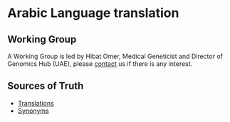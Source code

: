 # Arabic Language translation

## Working Group

A Working Group is led by Hibat Omer, Medical Geneticist and Director of Genomics Hub (UAE), please [contact](../contact.md) us if there is any interest.

## Sources of Truth

- [Translations](https://github.com/obophenotype/hpo-translations/blob/main/babelon/hp-ar.babelon.tsv)
- [Synonyms](https://github.com/obophenotype/hpo-translations/blob/main/babelon/hp-ar.synonyms.tsv)
